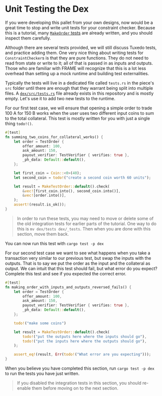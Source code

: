 # Unit Testing the Dex

If you were developing this pallet from your own designs, now would be a great time to stop and write unit tests for your constraint checker.
Because this is a tutorial, many [`MakeOrder` tests](../dex/tests/dex_config.rs) are already written, and you should inspect them carefully.

Although there are several tests provided, we will still discuss Tuxedo tests, and practice adding them.
One very nice thing about writing tests for `ConstraintChecker`s is that they are pure functions.
They do not need to read from state or write to it; all of that is passed in as inputs and outputs.
Those who are familiar with FRAME will recognize that this is a lot less overhead than setting up a mock runtime and building test externalities.

Typically the tests will live in a dedicated file called `tests.rs` in the piece's `src` folder until there are enough that they warrant being split into multiple files.
A [`dex/src/tests.rs`](../dex/src/tests.rs) file already exists in this repository and is mostly empty.
Let's use it to add two new tests to the runtime.

For our first test case, we will ensure that opening a simple order to trade 100 A for 150 B works when the user uses two different input coins to sum to the total collateral.
This test is mostly written for you with just a single thing `todo!()`.
```rust
#[test]
fn summing_two_coins_for_collateral_works() {
    let order = TestOrder {
        offer_amount: 100,
        ask_amount: 150,
        payout_verifier: TestVerifier { verifies: true },
        _ph_data: Default::default(),
    };

    let first_coin = Coin::<0>(40);
    let second_coin = todo!("create a second coin worth 60 units");

    let result = MakeTestOrder::default().check(
        &vec![first_coin.into(), second_coin.into()],
        &vec![order.into()],
    );
    assert!(result.is_ok());
}
```

> In order to run these tests, you may need to move or delete some of the old integration tests for earlier parts of the tutorial.
> One way to do this is `mv dex/tests dex/_tests`.
> Then when you are done with this section, move them back.

You can now run this test with `cargo test -p dex`

For our second test case we want to see what happens when you take a transaction very similar to our previous test, but swap the inputs with the outputs.
That is to say we put the order as the input and the collateral as output.
We can intuit that this test should fail, but what error do you expect?
Complete this test and see if you expected the correct error.

```rust
#[test]
fn making_order_with_inputs_and_outputs_reversed_fails() {
    let order = TestOrder {
        offer_amount: 100,
        ask_amount: 150,
        payout_verifier: TestVerifier { verifies: true },
        _ph_data: Default::default(),
    };

    todo!("make some coins")

    let result = MakeTestOrder::default().check(
        todo!("put the outputs here where the inputs should go"),
        todo!("put the inputs here where the outputs should go"),
    );

    assert_eq!(result, Err(todo!("What error are you expecting")));
}
```

When you believe you have completed this section, run `cargo test -p dex` to run the tests you have just written.

> If you disabled the integration tests in this section, you should re-enable them before moving on to the next section.
